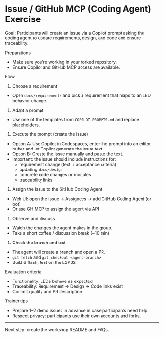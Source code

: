 # Issue / GitHub MCP (Coding Agent) Exercise

Goal: Participants will create an issue via a Copilot prompt asking the coding agent to update requirements, design, and code and ensure traceability.

Preparations

- Make sure you're working in your forked repository.
- Ensure Copilot and GitHub MCP access are available.

Flow

1. Choose a requirement

- Open `docs/requirements` and pick a requirement that maps to an LED behavior change.

1. Adapt a prompt

- Use one of the templates from `COPILOT-PROMPTS.md` and replace placeholders.

1. Execute the prompt (create the issue)

- Option A: Use Copilot in Codespaces, enter the prompt into an editor buffer and let Copilot generate the issue text.
- Option B: Create the issue manually and paste the text.
- Important: the issue should include instructions for:
  - requirement change (text + acceptance criteria)
  - updating `docs/design`
  - concrete code changes or modules
  - traceability links

1. Assign the issue to the GitHub Coding Agent

- Web UI: open the issue -> Assignees -> add GitHub Coding Agent (or bot)
- Or use GH MCP to assign the agent via API

1. Observe and discuss

- Watch the changes the agent makes in the group.
- Take a short coffee / discussion break (~10 min)

1. Check the branch and test

- The agent will create a branch and open a PR.
- `git fetch` and `git checkout <agent-branch>`
- Build & flash, test on the ESP32

Evaluation criteria

- Functionality: LEDs behave as expected
- Traceability: Requirement → Design → Code links exist
- Commit quality and PR description

Trainer tips

- Prepare 1–2 demo issues in advance in case participants need help.
- Respect privacy: participants use their own accounts and forks.

---

Next step: create the workshop README and FAQs.
